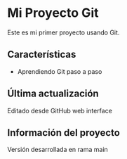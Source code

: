 # Mi Proyecto Git

Este es mi primer proyecto usando Git.

## Características

- Aprendiendo Git paso a paso

## Última actualización

Editado desde GitHub web interface

## Información del proyecto

Versión desarrollada en rama main
